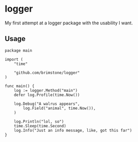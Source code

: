 logger
======

My first attempt at a logger package with the usability I want.

Usage
-----
```
package main

import (
	"time"

	"github.com/brimstone/logger"
)

func main() {
	log := logger.Method("main")
	defer log.Profile(time.Now())

	log.Debug("A walrus appears",
		log.Field("animal", time.Now()),
	)

	log.Println("lol, so")
	time.Sleep(time.Second)
	log.Info("Just an info message, like, got this far")
}
```
